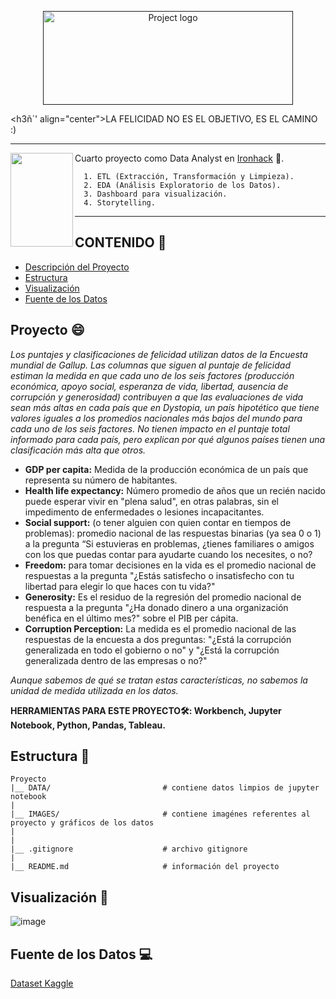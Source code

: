 <p align="center">
  <a href="" rel="noopener">
 <img width=400px height=150px src="https://github.com/OrianAmpuero/PROJECT4/blob/main/IMAGES/happy%20project.png" alt="Project logo"></a>
</p>

<h3ñ´' align="center">LA FELICIDAD NO ES EL OBJETIVO, ES EL CAMINO :)</h3>

---
<a href="url"><img src="https://github.com/OrianAmpuero/PROJECT4/blob/main/IMAGES/ironhack-logo-negro1.jpg" align="left" height="150" width="100" ></a>

Cuarto proyecto como Data Analyst en [Ironhack](https://www.ironhack.com/) :snake:.

      1. ETL (Extracción, Transformación y Limpieza).
      2. EDA (Análisis Exploratorio de los Datos).
      3. Dashboard para visualización.
      4. Storytelling.

---

## CONTENIDO 📝
- [Descripción del Proyecto](#Proyecto)
- [Estructura](#Estructura)
- [Visualización](#Visualización)
- [Fuente de los Datos](#Fuente_de_Datos)


## Proyecto :smile: <a name = "Proyecto"></a>

*Los puntajes y clasificaciones de felicidad utilizan datos de la Encuesta mundial de Gallup. Las columnas que siguen al puntaje de felicidad estiman la medida en que cada uno de los seis factores (producción económica, apoyo social, esperanza de vida, libertad, ausencia de corrupción y generosidad) contribuyen a que las evaluaciones de vida sean más altas en cada país que en Dystopia, un país hipotético que tiene valores iguales a los promedios nacionales más bajos del mundo para cada uno de los seis factores. No tienen impacto en el puntaje total informado para cada país, pero explican por qué algunos países tienen una clasificación más alta que otros.*

* **GDP per capita:** Medida de la producción económica de un país que representa su número de habitantes.
* **Health life expectancy:** Número promedio de años que un recién nacido puede esperar vivir en "plena salud", en otras palabras, sin el impedimento de enfermedades o lesiones incapacitantes.
* **Social support:** (o tener alguien con quien contar en tiempos de problemas): promedio nacional de las respuestas binarias (ya sea 0 o 1) a la pregunta “Si estuvieras en problemas, ¿tienes familiares o amigos con los que puedas contar para ayudarte cuando los necesites, o no?
* **Freedom:** para tomar decisiones en la vida es el promedio nacional de respuestas a la pregunta "¿Estás satisfecho o insatisfecho con tu libertad para elegir lo que haces con tu vida?"
* **Generosity:** Es el residuo de la regresión del promedio nacional de respuesta a la pregunta "¿Ha donado dinero a una organización benéfica en el último mes?" sobre el PIB per cápita.
* **Corruption Perception:** La medida es el promedio nacional de las respuestas de la encuesta a dos preguntas: "¿Está la corrupción generalizada en todo el gobierno o no" y "¿Está la corrupción generalizada dentro de las empresas o no?"

*Aunque sabemos de qué se tratan estas características, no sabemos la unidad de medida utilizada en los datos.*



<b> HERRAMIENTAS PARA ESTE PROYECTO🛠: Workbench, Jupyter Notebook, Python, Pandas, Tableau.</b>


## Estructura :file_folder: <a name = "Estructura"></a>
    
```
Proyecto 
|__ DATA/                         # contiene datos limpios de jupyter notebook  
|
|__ IMAGES/                       # contiene imagénes referentes al proyecto y gráficos de los datos   
|
|
|__ .gitignore                    # archivo gitignore     
|
|__ README.md                     # información del proyecto

```


## Visualización :dart: <a name = "Visualización"></a>

![image](https://github.com/OrianAmpuero/PROJECT4/blob/main/IMAGES/Captura%20de%20pantalla%202022-07-05%20000338.jpg)



## Fuente de los Datos :computer: <a name = "Fuente_de_Datos"></a>

[Dataset Kaggle](https://www.kaggle.com/datasets/ajaypalsinghlo/world-happiness-report-2021?resource=download)












